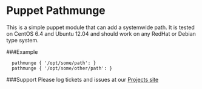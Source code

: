 Puppet Pathmunge
=================
This is a simple puppet module that can add a systemwide path. It is tested on CentOS 6.4 and Ubuntu 12.04 and should work on any RedHat or Debian type system.

###Example
```
  pathmunge { '/opt/some/path': }
  pathmunge { '/opt/some/other/path': }
```
###Support
Please log tickets and issues at our [Projects site](https://github.com/panaman/puppet-pathmunge/issues)

